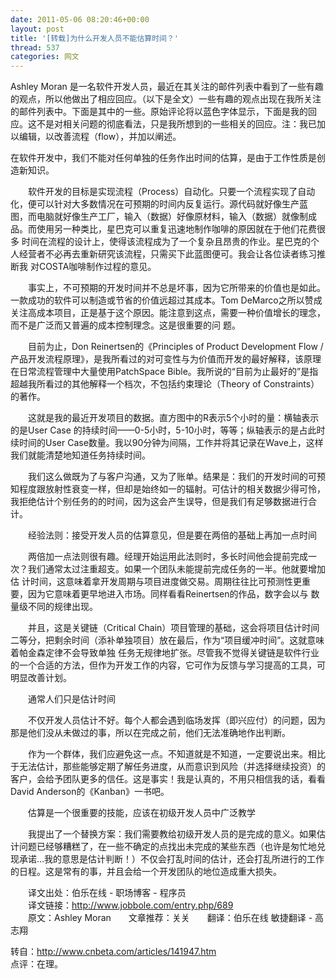 ```yaml
---
date: 2011-05-06 08:20:46+00:00
layout: post
title: '[转载]为什么开发人员不能估算时间？'
thread: 537
categories: 网文
---
```


Ashley Moran 是一名软件开发人员，最近在其关注的邮件列表中看到了一些有趣的观点，所以他做出了相应回应。（以下是全文）一些有趣的观点出现在我所关注的邮件列表中。下面是其中的一些。原始评论将以蓝色字体显示，下面是我的回应。这不是对相关问题的彻底看法，只是我所想到的一些相关的回应。注：我已加以编辑，以改善流程（flow），并加以阐述。<!-- more -->  
  
在软件开发中，我们不能对任何单独的任务作出时间的估算，是由于工作性质是创造新知识。  
  
　　软件开发的目标是实现流程（Process）自动化。只要一个流程实现了自动化，便可以针对大多数情况在可预期的时间内反复运行。源代码就好像生产蓝 图，而电脑就好像生产工厂，输入（数据）好像原材料，输入（数据）就像制成品。而使用另一种类比，星巴克可以重复迅速地制作咖啡的原因就在于他们花费很多 时间在流程的设计上，使得该流程成为了一个复杂且昂贵的作业。星巴克的个人经营者不必再去重新研究该流程，只需买下此蓝图便可。我会让各位读者练习推断我 对COSTA咖啡制作过程的意见。  
  
　　事实上，不可预期的开发时间并不总是坏事，因为它所带来的价值也是如此。一款成功的软件可以制造或节省的价值远超过其成本。Tom DeMarco之所以赞成关注高成本项目，正是基于这个原因。能注意到这点，需要一种价值增长的理念，而不是广泛而又普遍的成本控制理念。这是很重要的问 题。  
  
　　目前为止，Don Reinertsen的《Principles of Product Development Flow / 产品开发流程原理》，是我所看过的对可变性与为价值而开发的最好解释，该原理在日常流程管理中大量使用PatchSpace Bible。我所说的“目前为止最好的”是指超越我所看过的其他解释一个档次，不包括约束理论（Theory of Constraints）的著作。  
  
  
  
　　这就是我的最近开发项目的数据。直方图中的R表示5个小时的量：横轴表示的是User Case 的持续时间——0-5小时，5-10小时，等等；纵轴表示的是占此时续时间的User Case数量。我以90分钟为间隔，工作并将其记录在Wave上，这样我们就能清楚地知道任务持续时间。  
  
　　我们这么做既为了与客户沟通，又为了账单。结果是：我们的开发时间的可预知程度跟放射性衰变一样，但却是始终如一的辐射。可估计的相关数据少得可怜，我拒绝估计个别任务的的时间，因为这会产生误导，但是我们有足够数据进行合计。  
  
　　经验法则：接受开发人员的估算意见，但是要在两倍的基础上再加一点时间  
  
　　两倍加一点法则很有趣。经理开始运用此法则时，多长时间他会提前完成一次？我们通常太过注重超支。如果一个团队未能提前完成任务的一半。他就要增加估 计时间，这意味着拿开发周期与项目进度做交易。周期往往比可预测性更重要，因为它意味着更早地进入市场。同样看看Reinertsen的作品，数字会以与 数量级不同的规律出现。  
  
　　并且，这是关键链（Critical Chain）项目管理的基础，这会将项目估计时间二等分，把剩余时间（添补单独项目）放在最后，作为“项目缓冲时间”。这就意味着帕金森定律不会导致单独 任务无规律地扩张。尽管我不觉得关键链是软件行业的一个合适的方法，但作为开发工作的内容，它可作为反馈与学习提高的工具，可明显改善计划。  
  
　　通常人们只是估计时间  
  
　　不仅开发人员估计不好。每个人都会遇到临场发挥（即兴应付）的问题，因为那是他们没从未做过的事，所以在完成之前，他们无法准确地作出判断。  
  
　　作为一个群体，我们应避免这一点。不知道就是不知道，一定要说出来。相比于无法估计，那些能够定期了解任务进度，从而意识到风险（并选择继续投资）的 客户，会给予团队更多的信任。这是事实！我是认真的，不用只相信我的话，看看David Anderson的《Kanban》一书吧。  
  
　　估算是一个很重要的技能，应该在初级开发人员中广泛教学  
  
　　我提出了一个替换方案：我们需要教给初级开发人员的是完成的意义。如果估计问题已经够糟糕了，在一些不确定的点找出未完成的某些东西（也许是匆忙地兑 现承诺…我的意思是估计判断！）不仅会打乱时间的估计，还会打乱所进行的工作的日程。这是常有的事，并且会给一个开发团队的地位造成重大损失。  
  
　　译文出处：伯乐在线 - 职场博客 - 程序员  
　　译文链接：http://www.jobbole.com/entry.php/689  
　　原文：Ashley Moran　　文章推荐：关关　　翻译：伯乐在线 敏捷翻译 - 高志翔  
  
转自：http://www.cnbeta.com/articles/141947.htm  
点评：在理。
